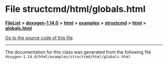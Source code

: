 

# File structcmd/html/globals.html



[**FileList**](files.md) **>** [**doxygen-1.14.0**](dir_9d5bad020669189c90cda983471be5d0.md) **>** [**html**](dir_05d1fd8a7cdd04f638f8b23196de02e2.md) **>** [**examples**](dir_aa52e73a32d193037813a53dcfe817b6.md) **>** [**structcmd**](dir_f138beb9fc579a951d60d52791a7afcb.md) **>** [**html**](dir_0a11f3cdc8251bbe9cb1931e4a0f54d7.md) **>** [**globals.html**](structcmd_2html_2globals_8html.md)

[Go to the source code of this file](structcmd_2html_2globals_8html_source.md)





































































------------------------------
The documentation for this class was generated from the following file `doxygen-1.14.0/html/examples/structcmd/html/globals.html`

